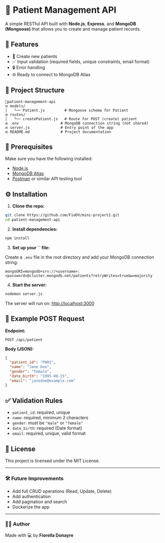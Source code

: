 # 🏥 Patient Management API

A simple RESTful API built with **Node.js**, **Express**, and **MongoDB (Mongoose)** that allows you to create and manage patient records.

## 🚀 Features

- 📅 Create new patients
- ✅ Input validation (required fields, unique constraints, email format)
- 🔒 Error handling
- 🌐 Ready to connect to MongoDB Atlas

## 📁 Project Structure

```
📆patient-management-api
🔚 models/
│   └── Patient.js         # Mongoose schema for Patient
🔚 routes/
│   └── createPatient.js   # Route for POST (create) patient
🔚 .env                   # MongoDB connection string (not shared)
🔚 server.js              # Entry point of the app
🔚 README.md              # Project documentation
```

## 📌 Prerequisites

Make sure you have the following installed:

- [Node.js](https://nodejs.org/)
- [MongoDB Atlas](https://www.mongodb.com/cloud/atlas)
- [Postman](https://www.postman.com/) or similar API testing tool

## ⚙️ Installation

1. **Clone the repo:**

```bash
git clone https://github.com/FioDV/mini-project2.git
cd patient-management-api
```

2. **Install dependencies:**

```bash
npm install
```

3. **Set up your **``** file:**

Create a `.env` file in the root directory and add your MongoDB connection string:

```
mongoURI=mongodb+srv://<username>:<password>@cluster.mongodb.net/patients?retryWrites=true&w=majority
```

4. **Start the server:**

```bash
nodemon server.js
```

The server will run on: [http://localhost:3000](http://localhost:3000)

## 🧪 Example POST Request

**Endpoint:**

```
POST /api/patient
```

**Body (JSON):**

```json
{
  "patient_id": "P001",
  "name": "Jane Doe",
  "gender": "female",
  "date_birth": "1995-08-15",
  "email": "janedoe@example.com"
}
```

## ✅ Validation Rules

- `patient_id`: required, unique
- `name`: required, minimum 2 characters
- `gender`: must be `"male"` or `"female"`
- `date_birth`: required (Date format)
- `email`: required, unique, valid format

## 📄 License

This project is licensed under the MIT License.

---

### 🛠️ Future Improvements

- Add full CRUD operations (Read, Update, Delete)
- Add authentication
- Add pagination and search
- Dockerize the app

---

### 👩‍💻 Author

Made with 💻 by **Fiorella Donayre**

